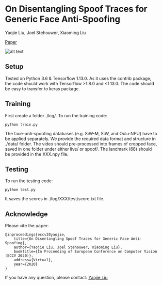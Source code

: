 # On Disentangling Spoof Traces for Generic Face Anti-Spoofing
Yaojie Liu, Joel Stehouwer, Xiaoming Liu

[Paper](http://cvlab.cse.msu.edu/pdfs/liu_stehouwer_liu_eccv2020.pdf)

![alt text](https://yaojieliu.github.io/images/figure2-1.png)

## Setup
Tested on Python 3.6 & Tensorflow 1.13.0. As it uses the contrib package, the code should work with Tensorflow >1.8.0 and <1.13.0. The code should be easy to transfer to keras package.

## Training
First create a folder ./log/. To run the training code:

    python train.py

The face-anti-spoofing databases (e.g. SiW-M, SiW, and Oulu-NPU) have to be applied separately. We provide the required data format and structure in ./data/ folder. The video should pre-processed into frames of cropped face, saved in one folder under either live/ or spoof/. The landmark (68) should be provided in the XXX.npy file.

## Testing
To run the testing code:

    python test.py

It saves the scores in ./log/XXX/test/score.txt file.

## Acknowledge
Please cite the paper:

    @inproceedings{eccv20yaojie,
        title={On Disentangling Spoof Traces for Generic Face Anti-Spoofing},
        author={Yaojie Liu, Joel Stehouwer, Xiaoming Liu},
        booktitle={In Proceeding of European Conference on Computer Vision (ECCV 2020)},
        address={Virtual},
        year={2020}
    }
    
If you have any question, please contact: [Yaojie Liu](liuyaoj1@msu.edu) 
   

